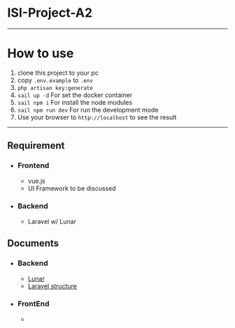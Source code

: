 # ISI-Project-A2

---
# How to use
1. clone this project to your pc
2. copy `.env.example` to `.env`
3. `php artisan key:generate`
4. `sail up -d` For set the docker container
5. `sail npm i` For install the node modules
6. `sail npm run dev` For run the development mode
7. Use your browser to `http://localhost` to see the result

---

## Requirement
- ### Frontend
    - vue.js
    - UI Framework to be discussed

- ### Backend
    - Laravel w/ Lunar

## Documents
- ### Backend
    - [Lunar](https://docs.lunarphp.io/)
    - [Laravel structure](https://learnku.com/docs/laravel/9.x)

- ### FrontEnd
    - 

